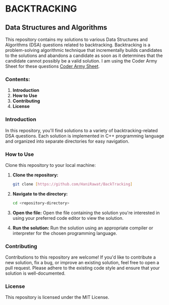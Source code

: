 # BACKTRACKING
## Data Structures and Algorithms

This repository contains my solutions to various Data Structures and Algorithms (DSA) questions related to backtracking. Backtracking is a problem-solving algorithmic technique that incrementally builds candidates to the solutions and abandons a candidate as soon as it determines that the candidate cannot possibly be a valid solution. I am using the Coder Army Sheet for these questions [Coder Army Sheet](https://docs.google.com/spreadsheets/d/1Pud-vdSPhhljScynHvTUGRE5yxEV6dCMb45rOwoSt_Q/edit#gid=0).

### Contents:
1. **Introduction**
2. **How to Use**
3. **Contributing**
4. **License**

### Introduction
In this repository, you'll find solutions to a variety of backtracking-related DSA questions. Each solution is implemented in C++ programming language and organized into separate directories for easy navigation.

### How to Use

Clone this repository to your local machine:

1. **Clone the repository:**
   ```bash
   git clone [https://github.com/HaniRawat/BackTracking]
   ```

2. **Navigate to the directory:**
   ```bash
   cd <repository-directory>
   ```

3. **Open the file:**
   Open the file containing the solution you're interested in using your preferred code editor to view the solution.

4. **Run the solution:**
   Run the solution using an appropriate compiler or interpreter for the chosen programming language.

### Contributing

Contributions to this repository are welcome! If you'd like to contribute a new solution, fix a bug, or improve an existing solution, feel free to open a pull request. Please adhere to the existing code style and ensure that your solution is well-documented.

### License

This repository is licensed under the MIT License.

